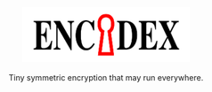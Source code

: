 <p align="center">
  <img src="docs/logo.svg" width="300"/><br/><br/>
  Tiny symmetric encryption that may run everywhere.<br/><br/>
</p>
